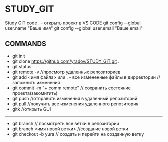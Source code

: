 # STUDY_GIT
Study GIT
code . - открыть проект в VS CODE
git config --global user.name "Ваше имя"
git config --global user.email "Ваше email"
## COMMANDS
- git init
- git clone https://github.com/yradov/STUDY_GIT.git . 
- git status
- git remote -v //просмотр удаленных репозиториев
- git add <имя файла> или . - все измененные файлы в дирректории // запомнить изменения
- git commit -m "+ comm remote" // сохранить состояние проекта(закомитить)
- git push //отправить изменения в удаленный репозиторий
- git pull //получить все изменения удаленного репозитория
- gitk //открыть GUI
------------------------------------------------------------
- git branch // посмотреть все ветки в репозитории
- git branch <имя новой ветки> //создание новой ветки
- git checkout -b yura // создать и перейти на созданную ветку